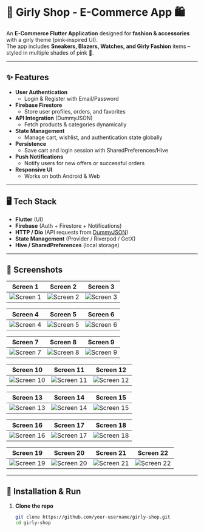 # 💖 Girly Shop - E-Commerce App 🛍️  

An **E-Commerce Flutter Application** designed for **fashion & accessories** with a girly theme (pink-inspired UI).  
The app includes **Sneakers, Blazers, Watches, and Girly Fashion** items – styled in multiple shades of pink 🌸.  

---

## ✨ Features
- **User Authentication**
  - Login & Register with Email/Password  
- **Firebase Firestore**
  - Store user profiles, orders, and favorites  
- **API Integration** (DummyJSON)  
  - Fetch products & categories dynamically  
- **State Management**
  - Manage cart, wishlist, and authentication state globally  
- **Persistence**
  - Save cart and login session with SharedPreferences/Hive  
- **Push Notifications**
  - Notify users for new offers or successful orders  
- **Responsive UI**
  - Works on both Android & Web  

---

## 🖥️ Tech Stack
- **Flutter** (UI)  
- **Firebase** (Auth + Firestore + Notifications)  
- **HTTP / Dio** (API requests from [DummyJSON](https://dummyjson.com/))  
- **State Management** (Provider / Riverpod / GetX)  
- **Hive / SharedPreferences** (local storage)  

---

## 📸 Screenshots  

| Screen 1 | Screen 2 | Screen 3 |  
|----------|----------|----------|  
| ![Screen 1](screens/screen1.png) | ![Screen 2](screens/screen2.png) | ![Screen 3](screens/screen3.png) |  

| Screen 4 | Screen 5 | Screen 6 |  
|----------|----------|----------|  
| ![Screen 4](screens/screen4.png) | ![Screen 5](screens/screen5.png) | ![Screen 6](screens/screen6.png) |  

| Screen 7 | Screen 8 | Screen 9 |  
|----------|----------|----------|  
| ![Screen 7](screens/screen7.png) | ![Screen 8](screens/screen8.png) | ![Screen 9](screens/screen9.png) |  

| Screen 10 | Screen 11 | Screen 12 |  
|-----------|-----------|-----------|  
| ![Screen 10](screens/screen10.png) | ![Screen 11](screens/screen11.png) | ![Screen 12](screens/screen12.png) |  

| Screen 13 | Screen 14 | Screen 15 |  
|-----------|-----------|-----------|  
| ![Screen 13](screens/screen13.png) | ![Screen 14](screens/screen14.png) | ![Screen 15](screens/screen15.png) |  

| Screen 16 | Screen 17 | Screen 18 |  
|-----------|-----------|-----------|  
| ![Screen 16](screens/screen16.png) | ![Screen 17](screens/screen17.png) | ![Screen 18](screens/screen18.png) |  

| Screen 19 | Screen 20 | Screen 21 | Screen 22 |  
|-----------|-----------|-----------|-----------|  
| ![Screen 19](screens/screen19.png) | ![Screen 20](screens/screen20.png) | ![Screen 21](screens/screen21.png) | ![Screen 22](screens/screen22.png) |  

---

## 🚀 Installation & Run

1. **Clone the repo**
   ```bash
   git clone https://github.com/your-username/girly-shop.git
   cd girly-shop
